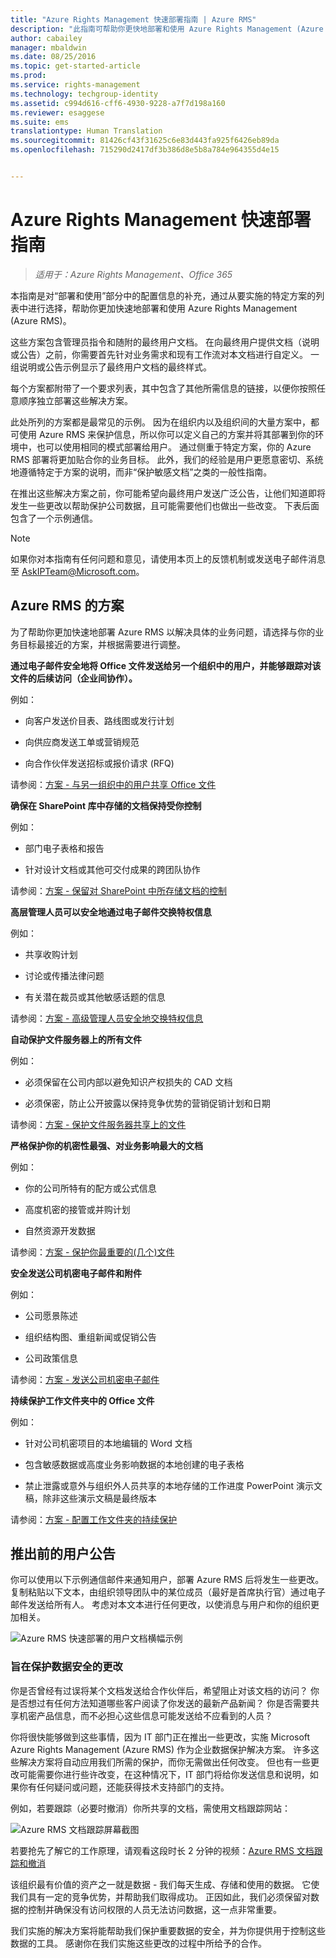 ```yaml
---
title: "Azure Rights Management 快速部署指南 | Azure RMS"
description: "此指南可帮助你更快地部署和使用 Azure Rights Management (Azure RMS) 以保护组织的数据。 首先在要实现的特定方案的列表中进行选择。"
author: cabailey
manager: mbaldwin
ms.date: 08/25/2016
ms.topic: get-started-article
ms.prod: 
ms.service: rights-management
ms.technology: techgroup-identity
ms.assetid: c994d616-cff6-4930-9228-a7f7d198a160
ms.reviewer: esaggese
ms.suite: ems
translationtype: Human Translation
ms.sourcegitcommit: 81426cf43f31625c6e83d443fa925f6426eb89da
ms.openlocfilehash: 715290d2417df3b386d8e5b8a784e964355d4e15


---
```


# Azure Rights Management 快速部署指南

>*适用于：Azure Rights Management、Office 365*

本指南是对“部署和使用”部分中的配置信息的补充，通过从要实施的特定方案的列表中进行选择，帮助你更加快速地部署和使用 Azure Rights Management (Azure RMS)。

这些方案包含管理员指令和随附的最终用户文档。 在向最终用户提供文档（说明或公告）之前，你需要首先针对业务需求和现有工作流对本文档进行自定义。 一组说明或公告示例显示了最终用户文档的最终样式。

每个方案都附带了一个要求列表，其中包含了其他所需信息的链接，以便你按照任意顺序独立部署这些解决方案。

此处所列的方案都是最常见的示例。 因为在组织内以及组织间的大量方案中，都可使用 Azure RMS 来保护信息，所以你可以定义自己的方案并将其部署到你的环境中，也可以使用相同的模式部署给用户。 通过侧重于特定方案，你的 Azure RMS 部署将更加贴合你的业务目标。 此外，我们的经验是用户更愿意密切、系统地遵循特定于方案的说明，而非“保护敏感文档”之类的一般性指南。

在推出这些解决方案之前，你可能希望向最终用户发送广泛公告，让他们知道即将发生一些更改以帮助保护公司数据，且可能需要他们也做出一些改变。 下表后面包含了一个示例通信。

> [!NOTE]
> 如果你对本指南有任何问题和意见，请使用本页上的反馈机制或发送电子邮件消息至 [AskIPTeam@Microsoft.com](mailto:%20askipteam@microsoft.com?subject=Rapid%20Deployment%20Guide%20feedback)。

## Azure RMS 的方案
为了帮助你更加快速地部署 Azure RMS 以解决具体的业务问题，请选择与你的业务目标最接近的方案，并根据需要进行调整。



**通过电子邮件安全地将 Office 文件发送给另一个组织中的用户，并能够跟踪对该文件的后续访问（企业间协作）。**

例如：

- 向客户发送价目表、路线图或发行计划

- 向供应商发送工单或营销规范

- 向合作伙伴发送招标或报价请求 (RFQ)

请参阅：[方案 - 与另一组织中的用户共享 Office 文件](scenario-share-office-file-externally.md)

**确保在 SharePoint 库中存储的文档保持受你控制**

例如：

- 部门电子表格和报告

- 针对设计文档或其他可交付成果的跨团队协作

请参阅：[方案 - 保留对 SharePoint 中所存储文档的控制](scenario-sharepoint.md)

**高层管理人员可以安全地通过电子邮件交换特权信息**

例如：

- 共享收购计划

- 讨论或传播法律问题

- 有关潜在裁员或其他敏感话题的信息

请参阅：[方案 - 高级管理人员安全地交换特权信息](scenario-executives-email.md)

**自动保护文件服务器上的所有文件**

例如：

- 必须保留在公司内部以避免知识产权损失的 CAD 文档

- 必须保密，防止公开披露以保持竞争优势的营销促销计划和日期

请参阅：[方案 - 保护文件服务器共享上的文件](scenario-fci.md)

**严格保护你的机密性最强、对业务影响最大的文档**

例如：

- 你的公司所特有的配方或公式信息

- 高度机密的接管或并购计划

- 自然资源开发数据

请参阅：[方案 - 保护你最重要的&#40;几个&#41;文件](scenario-secure-most-valuable-files.md)

**安全发送公司机密电子邮件和附件**

例如：

- 公司愿景陈述

- 组织结构图、重组新闻或促销公告

- 公司政策信息

请参阅：[方案 - 发送公司机密电子邮件](scenario-company-confidential-email.md)

**持续保护工作文件夹中的 Office 文件**

例如：

- 针对公司机密项目的本地编辑的 Word 文档

- 包含敏感数据或高度业务影响数据的本地创建的电子表格

- 禁止泄露或意外与组织外人员共享的本地存储的工作进度 PowerPoint 演示文稿，除非这些演示文稿是最终版本

请参阅：[方案 - 配置工作文件夹的持续保护](scenario-work-folders.md)




## 推出前的用户公告
你可以使用以下示例通信邮件来通知用户，部署 Azure RMS 后将发生一些更改。 复制粘贴以下文本，由组织领导团队中的某位成员（最好是首席执行官）通过电子邮件发送给所有人。 考虑对本文本进行任何更改，以使消息与用户和你的组织更加相关。

![Azure RMS 快速部署的用户文档横幅示例](../media/AzRMS_ExampleBanner.png)

### 旨在保护数据安全的更改
你是否曾经有过误将某个文档发送给合作伙伴后，希望阻止对该文档的访问？ 你是否想过有任何方法知道哪些客户阅读了你发送的最新产品新闻？ 你是否需要共享机密产品信息，而不必担心这些信息可能发送给不应看到的人员？

你将很快能够做到这些事情，因为 IT 部门正在推出一些更改，实施 Microsoft Azure Rights Management (Azure RMS) 作为企业数据保护解决方案。 许多这些解决方案将自动应用我们所需的保护，而你无需做出任何改变。 但也有一些更改可能需要你进行些许改变，在这种情况下，IT 部门将给你发送信息和说明，如果你有任何疑问或问题，还能获得技术支持部门的支持。

例如，若要跟踪（必要时撤消）你所共享的文档，需使用文档跟踪网站：

![Azure RMS 文档跟踪屏幕截图](../media/AzRMS_Tutorial_5_Screenshots.png)

若要抢先了解它的工作原理，请观看这段时长 2 分钟的视频：[Azure RMS 文档跟踪和撤消](https://channel9.msdn.com/Series/Information-Protection/Azure-RMS-Document-Tracking-and-Revocation)

该组织最有价值的资产之一就是数据 - 我们每天生成、存储和使用的数据。 它使我们具有一定的竞争优势，并帮助我们取得成功。 正因如此，我们必须保留对数据的控制并确保没有访问权限的人员无法访问数据，这一点非常重要。

我们实施的解决方案将能帮助我们保护重要数据的安全，并为你提供用于控制这些数据的工具。 感谢你在我们实施这些更改的过程中所给予的合作。




<!--HONumber=Aug16_HO4-->


